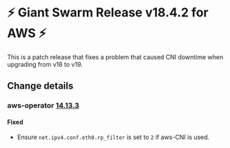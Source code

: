 # :zap: Giant Swarm Release v18.4.2 for AWS :zap:

This is a patch release that fixes a problem that caused CNI downtime when upgrading from v18 to v19.

## Change details


### aws-operator [14.13.3](https://github.com/giantswarm/aws-operator/releases/tag/v14.13.3)

#### Fixed
- Ensure `net.ipv4.conf.eth0.rp_filter` is set to `2` if aws-CNI is used.



